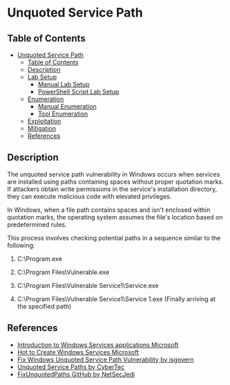 # Unquoted Service Path

## Table of Contents

- [Unquoted Service Path](#unquoted-service-path)
  - [Table of Contents](#table-of-contents)
  - [Description](#description)
  - [Lab Setup](#lab-setup)
    - [Manual Lab Setup](#manual-lab-setup)
    - [PowerShell Script Lab Setup](#powershell-script-lab-setup)
  - [Enumeration](#enumeration)
    - [Manual Enumeration](#manual-enumeration)
    - [Tool Enumeration](#tool-enumeration)
  - [Exploitation](#exploitation)
  - [Mitigation](#mitigation)
  - [References](#references)

## Description

The unquoted service path vulnerability in Windows occurs when services are installed using paths containing spaces without proper quotation marks. If attackers obtain write permissions in the service's installation directory, they can execute malicious code with elevated privileges.

In Windows, when a file path contains spaces and isn't enclosed within quotation marks, the operating system assumes the file's location based on predetermined rules.

This process involves checking potential paths in a sequence similar to the following:

1) C:\Program.exe

2) C:\Program Files\Vulnerable.exe

3) C:\Program Files\Vulnerable Service1\Service.exe

4) C:\Program Files\Vulnerable Service1\Service 1.exe (Finally arriving at the specified path)

## References

- [Introduction to Windows Services applications Microsoft](https://learn.microsoft.com/en-us/dotnet/framework/windows-services/introduction-to-windows-service-applications)
- [Hot to Create Windows Services Microsoft](https://learn.microsoft.com/en-us/dotnet/framework/windows-services/how-to-create-windows-services)
- [Fix Windows Unquoted Service Path Vulnerability by isgovern](https://isgovern.com/blog/how-to-fix-the-windows-unquoted-service-path-vulnerability/)
- [Unquoted Service Paths by CyberTec](https://kb.cybertecsecurity.com/knowledge/unquoted-service-paths)
- [FixUnquotedPaths GitHub by NetSecJedi](https://github.com/NetSecJedi/FixUnquotedPaths)
